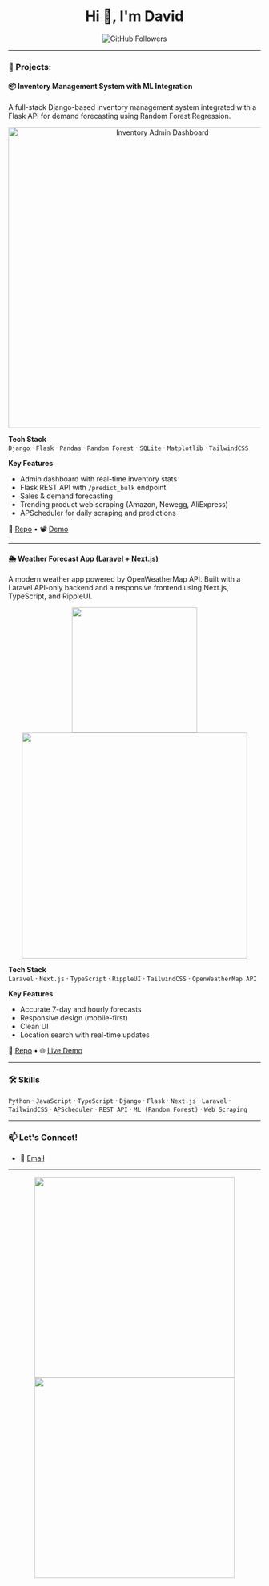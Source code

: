 <!-- GitHub Profile README -->

<h1 align="center">Hi 👋, I'm David </h1>
<p align="center">
  <img src="https://img.shields.io/github/followers/y?label=Follow&style=social" alt="GitHub Followers">
</p>

---

### 🚀 Projects:

#### 📦 Inventory Management System with ML Integration  
A full-stack Django-based inventory management system integrated with a Flask API for demand forecasting using Random Forest Regression.

<p align="center">
  <img src="https://raw.githubusercontent.com/Meriteid24/inventory-ml/main/demo/dashboard.png" width="600" alt="Inventory Admin Dashboard" />
</p>

**Tech Stack**  
`Django` · `Flask` · `Pandas` · `Random Forest` · `SQLite` · `Matplotlib` · `TailwindCSS`

**Key Features**
- Admin dashboard with real-time inventory stats
- Flask REST API with `/predict_bulk` endpoint
- Sales & demand forecasting
- Trending product web scraping (Amazon, Newegg, AliExpress)
- APScheduler for daily scraping and predictions

🔗 [Repo](https://github.com/Meriteid24/inventory-ml) • 📽️ [Demo](#)

---

#### 🌦️ Weather Forecast App (Laravel + Next.js)

A modern weather app powered by OpenWeatherMap API. Built with a Laravel API-only backend and a responsive frontend using Next.js, TypeScript, and RippleUI.

<p align="center">
  <img src="https://raw.githubusercontent.com/Meriteid24/weather-app/main/demo/mobile-light.png" width="250"/>
  <img src="https://raw.githubusercontent.com/Meriteid24/weather-app/main/demo/desktop-dark.png" width="450"/>
</p>

**Tech Stack**  
`Laravel` · `Next.js` · `TypeScript` · `RippleUI` · `TailwindCSS` · `OpenWeatherMap API`

**Key Features**
- Accurate 7-day and hourly forecasts
- Responsive design (mobile-first)
- Clean UI 
- Location search with real-time updates

🔗 [Repo](https://github.com/Meriteid24/weather-app) • 🌐 [Live Demo](#)

---

### 🛠️ Skills
`Python` · `JavaScript` · `TypeScript` · `Django` · `Flask` · `Next.js` · `Laravel` · `TailwindCSS` · `APScheduler` · `REST API` · `ML (Random Forest)` · `Web Scraping`

---

### 📫 Let's Connect!
- 📧 [Email](meriteidavid24@gmail.com)

---

<p align="center">
  <img src="https://github-readme-stats.vercel.app/api?username=Meriteid24&show_icons=true&theme=radical" width="400"/>
  <img src="https://github-readme-streak-stats.herokuapp.com/?user=Meriteid24&theme=radical" width="400"/>
</p>

